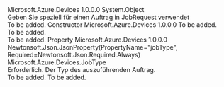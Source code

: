 <Type Name="JobParameters" FullName="Microsoft.Azure.Devices.JobParameters">
  <TypeSignature Language="C#" Value="public class JobParameters" />
  <TypeSignature Language="ILAsm" Value=".class public auto ansi beforefieldinit JobParameters extends System.Object" />
  <TypeSignature Language="DocId" Value="T:Microsoft.Azure.Devices.JobParameters" />
  <TypeSignature Language="VB.NET" Value="Public Class JobParameters" />
  <TypeSignature Language="F#" Value="type JobParameters = class" />
  <AssemblyInfo>
    <AssemblyName>Microsoft.Azure.Devices</AssemblyName>
    <AssemblyVersion>1.0.0.0</AssemblyVersion>
  </AssemblyInfo>
  <Base>
    <BaseTypeName>System.Object</BaseTypeName>
  </Base>
  <Interfaces />
  <Docs>
    <summary>
            Geben Sie speziell für einen Auftrag in JobRequest verwendet
            </summary>
    <remarks>To be added.</remarks>
  </Docs>
  <Members>
    <Member MemberName=".ctor">
      <MemberSignature Language="C#" Value="public JobParameters (Microsoft.Azure.Devices.JobType jobType);" />
      <MemberSignature Language="ILAsm" Value=".method public hidebysig specialname rtspecialname instance void .ctor(valuetype Microsoft.Azure.Devices.JobType jobType) cil managed" />
      <MemberSignature Language="DocId" Value="M:Microsoft.Azure.Devices.JobParameters.#ctor(Microsoft.Azure.Devices.JobType)" />
      <MemberSignature Language="F#" Value="new Microsoft.Azure.Devices.JobParameters : Microsoft.Azure.Devices.JobType -&gt; Microsoft.Azure.Devices.JobParameters" Usage="new Microsoft.Azure.Devices.JobParameters jobType" />
      <MemberType>Constructor</MemberType>
      <AssemblyInfo>
        <AssemblyName>Microsoft.Azure.Devices</AssemblyName>
        <AssemblyVersion>1.0.0.0</AssemblyVersion>
      </AssemblyInfo>
      <Parameters>
        <Parameter Name="jobType" Type="Microsoft.Azure.Devices.JobType" />
      </Parameters>
      <Docs>
        <param name="jobType">To be added.</param>
        <summary>To be added.</summary>
        <remarks>To be added.</remarks>
      </Docs>
    </Member>
    <Member MemberName="JobType">
      <MemberSignature Language="C#" Value="public Microsoft.Azure.Devices.JobType JobType { get; }" />
      <MemberSignature Language="ILAsm" Value=".property instance valuetype Microsoft.Azure.Devices.JobType JobType" />
      <MemberSignature Language="DocId" Value="P:Microsoft.Azure.Devices.JobParameters.JobType" />
      <MemberSignature Language="VB.NET" Value="Public ReadOnly Property JobType As JobType" />
      <MemberSignature Language="F#" Value="member this.JobType : Microsoft.Azure.Devices.JobType" Usage="Microsoft.Azure.Devices.JobParameters.JobType" />
      <MemberType>Property</MemberType>
      <AssemblyInfo>
        <AssemblyName>Microsoft.Azure.Devices</AssemblyName>
        <AssemblyVersion>1.0.0.0</AssemblyVersion>
      </AssemblyInfo>
      <Attributes>
        <Attribute>
          <AttributeName>Newtonsoft.Json.JsonProperty(PropertyName="jobType", Required=Newtonsoft.Json.Required.Always)</AttributeName>
        </Attribute>
      </Attributes>
      <ReturnValue>
        <ReturnType>Microsoft.Azure.Devices.JobType</ReturnType>
      </ReturnValue>
      <Docs>
        <summary>
            Erforderlich.
            Der Typ des auszuführenden Auftrag.
            </summary>
        <value>To be added.</value>
        <remarks>To be added.</remarks>
      </Docs>
    </Member>
  </Members>
</Type>